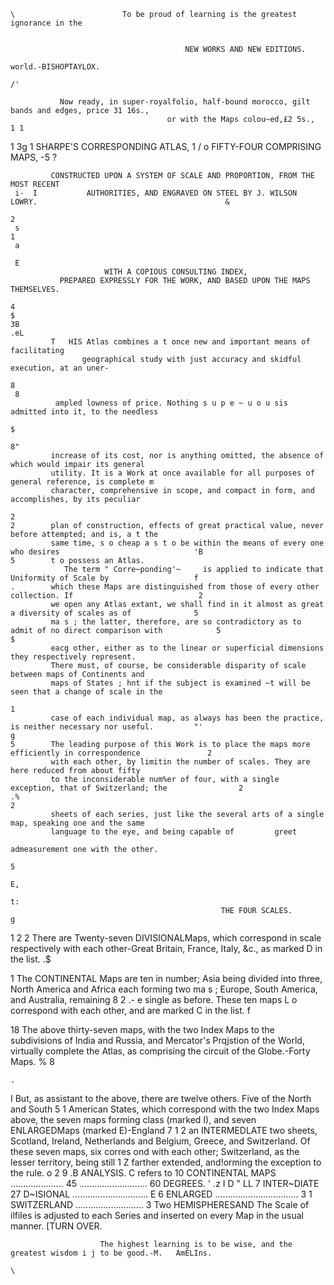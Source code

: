     \                        To be proud of learning is the greatest ignorance in the


                                           NEW WORKS AND NEW EDITIONS.
                                                                                        world.-BISHOPTAYLOX.
                                                                                                                    /'

               Now ready, in super-royalfolio, half-bound morocco, gilt bands and edges, price 31 16s.,
                                       or with the Maps colou~ed,£2 5s.,                                            1 1
1 3g 1           SHARPE'S CORRESPONDING ATLAS,                                                                      1 /
     o                                      FIFTY-FOUR
                                                                COMPRISING
                                                                                 MAPS,
                                                                                                                     -5
                                                                                                                     ?

             CONSTRUCTED UPON A SYSTEM OF SCALE AND PROPORTION, FROM THE MOST RECENT
     i-  I           AUTHORITIES, AND ENGRAVED ON STEEL BY J. WILSON LOWRY.                                          &
                                                                                                                    2
     s                                                                                                               1
     a

     E
                         WITH A COPIOUS CONSULTING INDEX,
               PREPARED EXPRESSLY FOR THE WORK, AND BASED UPON THE MAPS THEMSELVES.
                                                                                                                     4
    $                                                                                                               3B
    .eL
             T   HIS Atlas combines a t once new and important means of facilitating
                    geographical study with just accuracy and skidful execution, at an uner-
                                                                                                                    8
     8
              ampled lowness of price. Nothing s u p e ~ u o u sis admitted into it, to the needless
                                                                                                                    $
                                                                                                                    8"
             increase of its cost, nor is anything omitted, the absence of which would impair its general
             utility. It is a Work at once available for all purposes of general reference, is complete m
             character, comprehensive in scope, and compact in form, and accomplishes, by its peculiar
                                                                                                                    2
    2        plan of construction, effects of great practical value, never before attempted; and is, a t the
             same time, s o cheap a s t o be within the means of every one who desires                              'B
    5        t o possess an Atlas.
                The term " Corre~ponding'~     is applied to indicate that Uniformity of Scale by                   f
    .        which these Maps are distinguished from those of every other collection. If                            2
             we open any Atlas extant, we shall find in it almost as great a diversity of scales as of              5
             ma s ; the latter, therefore, are so contradictory as to admit of no direct comparison with            5
    $
             eacg other, either as to the linear or superficial dimensions they respectively represent.
             There must, of course, be considerable disparity of scale between maps of Continents and
             maps of States ; hnt if the subject is examined ~t will be seen that a change of scale in the
                                                                                                                    1
             case of each individual map, as always has been the practice, is neither necessary nor useful.         "'
    g
    5        The leading purpose of this Work is to place the maps more efficiently in correspondence               2
             with each other, by limitin the number of scales. They are here reduced from about fifty
             to the inconsiderable num%er of four, with a single exception, that of Switzerland; the                2
    .%
    2
             sheets of each series, just like the several arts of a single map, speaking one and the same
             language to the eye, and being capable of         greet
                                                               admeasurement one with the other.
                                                                                                                    5
                                                                                                                    E,
                                                                                                                    t:
                                                   THE FOUR SCALES.                                                 g

1
    2
    2
                There are Twenty-seven DIVISIONALMaps, which correspond in scale respectively with
             each other-Great Britain, France, Italy, &c., as marked D in the list.
                                                                                                                    .$

1
                The CONTINENTAL      Maps are ten in number; Asia being divided into three, North America
             and Africa each forming two ma s ; Europe, South America, and Australia, remaining                     8
    2
    .-
    e
             single as before. These ten maps L o correspond with each other, and are marked C in the
             list.                                                                                                  f

18              The above thirty-seven maps, with the two Index Maps to the subdivisions of India and
             Russia, and Mercator's Prqjstion of the World, virtually complete the Atlas, as comprising
             the circuit of the Globe.-Forty Maps.
                                                                                                                    %
                                                                                                                    8




    .
I               But, as assistant to the above, there are twelve others. Five of the North and South                5
1            American States, which correspond with the two Index Maps above, the seven maps forming
                                  class (marked I), and seven ENLARGEDMaps (marked E)-England
                                                                                                                    7
1 2
             an INTERMEDLATE
             two sheets, Scotland, Ireland, Netherlands and Belgium, Greece, and Switzerland. Of these
             seven maps, six corres ond with each other; Switzerland, as the lesser territory, being still
                                                                                                                    1
    Z        farther extended, and!orming the exception to the rule.                                                o
    2                                                                                                               9
                                                                                                                    .B
                                                            ANALYSIS.
              C refers to 10 CONTINENTAL      MAPS       .....................
                                                                          45
                                                   ...........................
                                                                                             60 DEGREES.
    '
    .z        I
              D
                    "
                    LL
                           7 INTER~DIATE
                          27 D~ISIONAL          ..............................
              E            6 ENLARGED     ................................. 3
                           1 SWITZERLAND ...........................
                           3 Two HEMISPHERESAND
                 The Scale of ilfiles is adjusted to each Series and inserted on every Map in the usual
                                                           manner.                           [TURN OVER.

                        The highest learning is to be wise, and the greatest wisdom i j to be good.-M.   AmELIns.
                                                                                                                    \
